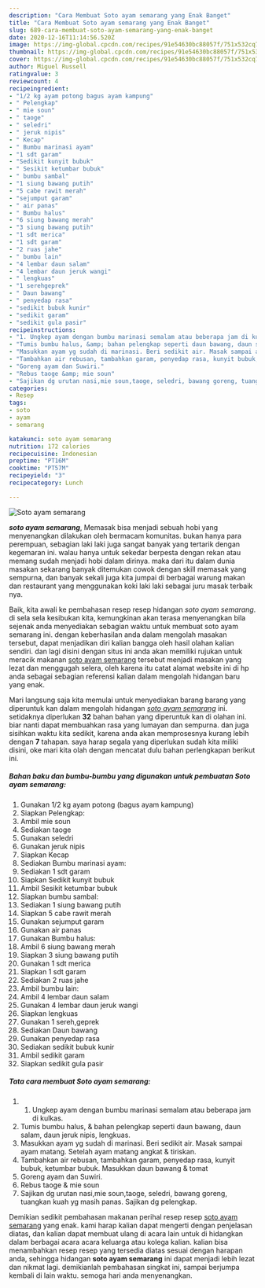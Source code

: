```yaml
---
description: "Cara Membuat Soto ayam semarang yang Enak Banget"
title: "Cara Membuat Soto ayam semarang yang Enak Banget"
slug: 689-cara-membuat-soto-ayam-semarang-yang-enak-banget
date: 2020-12-16T11:14:56.520Z
image: https://img-global.cpcdn.com/recipes/91e54630bc88057f/751x532cq70/soto-ayam-semarang-foto-resep-utama.jpg
thumbnail: https://img-global.cpcdn.com/recipes/91e54630bc88057f/751x532cq70/soto-ayam-semarang-foto-resep-utama.jpg
cover: https://img-global.cpcdn.com/recipes/91e54630bc88057f/751x532cq70/soto-ayam-semarang-foto-resep-utama.jpg
author: Miguel Russell
ratingvalue: 3
reviewcount: 4
recipeingredient:
- "1/2 kg ayam potong bagus ayam kampung"
- " Pelengkap"
- " mie soun"
- " taoge"
- " seledri"
- " jeruk nipis"
- " Kecap"
- " Bumbu marinasi ayam"
- "1 sdt garam"
- "Sedikit kunyit bubuk"
- " Sesikit ketumbar bubuk"
- " bumbu sambal"
- "1 siung bawang putih"
- "5 cabe rawit merah"
- "sejumput garam"
- " air panas"
- " Bumbu halus"
- "6 siung bawang merah"
- "3 siung bawang putih"
- "1 sdt merica"
- "1 sdt garam"
- "2 ruas jahe"
- " bumbu lain"
- "4 lembar daun salam"
- "4 lembar daun jeruk wangi"
- " lengkuas"
- "1 serehgeprek"
- " Daun bawang"
- " penyedap rasa"
- "sedikit bubuk kunir"
- "sedikit garam"
- "sedikit gula pasir"
recipeinstructions:
- "1. Ungkep ayam dengan bumbu marinasi semalam atau beberapa jam di kulkas."
- "Tumis bumbu halus, &amp; bahan pelengkap seperti daun bawang, daun salam, daun jeruk nipis, lengkuas."
- "Masukkan ayam yg sudah di marinasi. Beri sedikit air. Masak sampai ayam matang. Setelah ayam matang angkat &amp; tiriskan."
- "Tambahkan air rebusan, tambahkan garam, penyedap rasa, kunyit bubuk, ketumbar bubuk. Masukkan daun bawang &amp; tomat"
- "Goreng ayam dan Suwiri."
- "Rebus taoge &amp; mie soun"
- "Sajikan dg urutan nasi,mie soun,taoge, seledri, bawang goreng, tuangkan kuah yg masih panas. Sajikan dg pelengkap."
categories:
- Resep
tags:
- soto
- ayam
- semarang

katakunci: soto ayam semarang 
nutrition: 172 calories
recipecuisine: Indonesian
preptime: "PT16M"
cooktime: "PT57M"
recipeyield: "3"
recipecategory: Lunch

---
```



![Soto ayam semarang](https://img-global.cpcdn.com/recipes/91e54630bc88057f/751x532cq70/soto-ayam-semarang-foto-resep-utama.jpg)

<b><i>soto ayam semarang</i></b>, Memasak bisa menjadi sebuah hobi yang menyenangkan dilakukan oleh bermacam komunitas. bukan hanya para perempuan, sebagian laki laki juga sangat banyak yang tertarik dengan kegemaran ini. walau hanya untuk sekedar berpesta dengan rekan atau memang sudah menjadi hobi dalam dirinya. maka dari itu dalam dunia masakan sekarang banyak ditemukan cowok dengan skill memasak yang sempurna, dan banyak sekali juga kita jumpai di berbagai warung makan dan restaurant yang menggunakan koki laki laki sebagai juru masak terbaik nya.



Baik, kita awali ke pembahasan resep resep hidangan <i>soto ayam semarang</i>. di sela sela kesibukan kita, kemungkinan akan terasa menyenangkan bila sejenak anda menyediakan sebagian waktu untuk membuat soto ayam semarang ini. dengan keberhasilan anda dalam mengolah masakan tersebut, dapat menjadikan diri kalian bangga oleh hasil olahan kalian sendiri. dan lagi disini dengan situs ini anda akan memiliki rujukan untuk meracik makanan <u>soto ayam semarang</u> tersebut menjadi masakan yang lezat dan menggugah selera, oleh karena itu catat alamat website ini di hp anda sebagai sebagian referensi kalian dalam mengolah hidangan baru yang enak.


Mari langsung saja kita memulai untuk menyediakan barang barang yang diperuntuk kan dalam mengolah hidangan <u><i>soto ayam semarang</i></u> ini. setidaknya diperlukan <b>32</b> bahan bahan yang diperuntuk kan di olahan ini. biar nanti dapat membuahkan rasa yang lumayan dan sempurna. dan juga sisihkan waktu kita sedikit, karena anda akan memprosesnya kurang lebih dengan <b>7</b> tahapan. saya harap segala yang diperlukan sudah kita miliki disini, oke mari kita olah dengan mencatat dulu bahan perlengkapan berikut ini.

<!--inarticleads1-->

##### Bahan baku dan bumbu-bumbu yang digunakan untuk pembuatan Soto ayam semarang:

1. Gunakan 1/2 kg ayam potong (bagus ayam kampung)
1. Siapkan  Pelengkap:
1. Ambil  mie soun
1. Sediakan  taoge
1. Gunakan  seledri
1. Gunakan  jeruk nipis
1. Siapkan  Kecap
1. Sediakan  Bumbu marinasi ayam:
1. Sediakan 1 sdt garam
1. Siapkan Sedikit kunyit bubuk
1. Ambil  Sesikit ketumbar bubuk
1. Siapkan  bumbu sambal:
1. Sediakan 1 siung bawang putih
1. Siapkan 5 cabe rawit merah
1. Gunakan sejumput garam
1. Gunakan  air panas
1. Gunakan  Bumbu halus:
1. Ambil 6 siung bawang merah
1. Siapkan 3 siung bawang putih
1. Gunakan 1 sdt merica
1. Siapkan 1 sdt garam
1. Sediakan 2 ruas jahe
1. Ambil  bumbu lain:
1. Ambil 4 lembar daun salam
1. Gunakan 4 lembar daun jeruk wangi
1. Siapkan  lengkuas
1. Gunakan 1 sereh,geprek
1. Sediakan  Daun bawang
1. Gunakan  penyedap rasa
1. Sediakan sedikit bubuk kunir
1. Ambil sedikit garam
1. Siapkan sedikit gula pasir




<!--inarticleads2-->

##### Tata cara membuat Soto ayam semarang:

1. 1. Ungkep ayam dengan bumbu marinasi semalam atau beberapa jam di kulkas.
1. Tumis bumbu halus, &amp; bahan pelengkap seperti daun bawang, daun salam, daun jeruk nipis, lengkuas.
1. Masukkan ayam yg sudah di marinasi. Beri sedikit air. Masak sampai ayam matang. Setelah ayam matang angkat &amp; tiriskan.
1. Tambahkan air rebusan, tambahkan garam, penyedap rasa, kunyit bubuk, ketumbar bubuk. Masukkan daun bawang &amp; tomat
1. Goreng ayam dan Suwiri.
1. Rebus taoge &amp; mie soun
1. Sajikan dg urutan nasi,mie soun,taoge, seledri, bawang goreng, tuangkan kuah yg masih panas. Sajikan dg pelengkap.




Demikian sedikit pembahasan makanan perihal resep resep <u>soto ayam semarang</u> yang enak. kami harap kalian dapat mengerti dengan penjelasan diatas, dan kalian dapat membuat ulang di acara lain untuk di hidangkan dalam berbagai acara acara keluarga atau kolega kalian. kalian bisa menambahkan resep resep yang tersedia diatas sesuai dengan harapan anda, sehingga hidangan <b>soto ayam semarang</b> ini dapat menjadi lebih lezat dan nikmat lagi. demikianlah pembahasan singkat ini, sampai berjumpa kembali di lain waktu. semoga hari anda menyenangkan.
